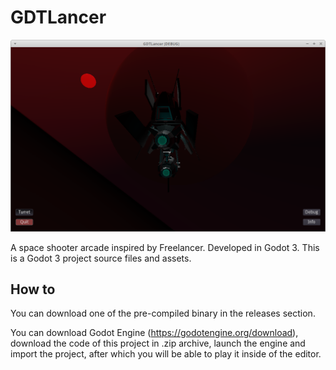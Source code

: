 # GDTLancer
![Progress][Progress]

A space shooter arcade inspired by Freelancer. Developed in Godot 3.
This is a Godot 3 project source files and assets.

[Progress]: Images/Progress.png "Progress"

## How to
You can download one of the pre-compiled binary in the releases section.

You can download Godot Engine (https://godotengine.org/download), download the code of this project in .zip archive, launch the
engine and import the project, after which you will be able to play it
inside of the editor. 
